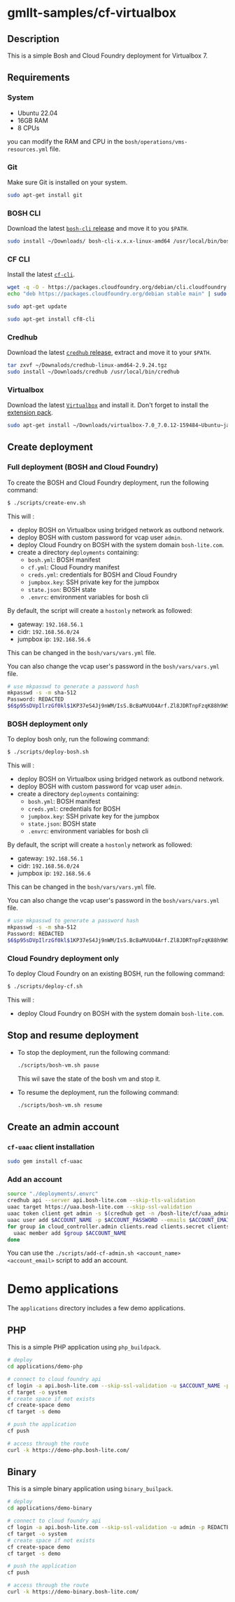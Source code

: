 # gmllt-samples/cf-virtualbox

## Description

This is a simple Bosh and Cloud Foundry deployment for Virtualbox 7.

## Requirements

### System

* Ubuntu 22.04
* 16GB RAM
* 8 CPUs

you can modify the RAM and CPU in the `bosh/operations/vms-resources.yml` file.

### Git

Make sure Git is installed on your system.

```bash
sudo apt-get install git
```

### BOSH CLI

Download the latest [`bosh-cli` release](https://github.com/cloudfoundry/bosh-cli/releases) and move it to you `$PATH`.

```bash
sudo install ~/Downloads/ bosh-cli-x.x.x-linux-amd64 /usr/local/bin/bosh
```

### CF CLI

Install the latest [`cf-cli`](https://docs.cloudfoundry.org/cf-cli/install-go-cli.html).

```bash
wget -q -O - https://packages.cloudfoundry.org/debian/cli.cloudfoundry.org.key | sudo apt-key add -
echo "deb https://packages.cloudfoundry.org/debian stable main" | sudo tee /etc/apt/sources.list.d/cloudfoundry-cli.list

sudo apt-get update

sudo apt-get install cf8-cli
```

### Credhub

Download the latest [`credhub` release](https://github.com/cloudfoundry/credhub-cli/releases), extract and move it to
your `$PATH`.

```bash
tar zxvf ~/Downalods/credhub-linux-amd64-2.9.24.tgz
sudo install ~/Downloads/credhub /usr/local/bin/credhub
``` 

### Virtualbox

Download the latest [`Virtualbox`](https://www.virtualbox.org/wiki/Linux_Downloads) and install it.
Don't forget to install the [extension pack](https://www.virtualbox.org/wiki/Downloads).

```bash
sudo apt-get install ~/Downloads/virtualbox-7.0_7.0.12-159484~Ubuntu~jammy_amd64.deb
```

## Create deployment

### Full deployment (BOSH and Cloud Foundry)

To create the BOSH and Cloud Foundry deployment, run the following command:

```bash
$ ./scripts/create-env.sh
```

This will :

- deploy BOSH on Virtualbox using bridged network as outbond network.
- deploy BOSH with custom password for vcap user `admin`.
- deploy Cloud Foundry on BOSH with the system domain `bosh-lite.com`.
- create a directory `deployments` containing:
    * `bosh.yml`: BOSH manifest
    * `cf.yml`: Cloud Foundry manifest
    * `creds.yml`: credentials for BOSH and Cloud Foundry
    * `jumpbox.key`: SSH private key for the jumpbox
    * `state.json`: BOSH state
    * `.envrc`: environment variables for bosh cli

By default, the script will create a `hostonly` network as followed:

- gateway: `192.168.56.1`
- cidr: `192.168.56.0/24`
- jumpbox ip: `192.168.56.6`

This can be changed in the `bosh/vars/vars.yml` file.

You can also change the vcap user's password in the `bosh/vars/vars.yml` file.

```bash
# use mkpasswd to generate a password hash
mkpasswd -s -m sha-512
Password: REDACTED
$6$p95sDVpIlrzGf0kl$1KP37eS4Jj9nWM/IsS.BcBaMVUO4Arf.Zl8JDRTnpFzqK88h9WSY6qT/dwmr4urjNNKB/2poiuCD6DM7H47WR0
```

### BOSH deployment only

To deploy bosh only, run the following command:

```bash
$ ./scripts/deploy-bosh.sh
```

This will :

- deploy BOSH on Virtualbox using bridged network as outbond network.
- deploy BOSH with custom password for vcap user `admin`.
- create a directory `deployments` containing:
    * `bosh.yml`: BOSH manifest
    * `creds.yml`: credentials for BOSH
    * `jumpbox.key`: SSH private key for the jumpbox
    * `state.json`: BOSH state
    * `.envrc`: environment variables for bosh cli

By default, the script will create a `hostonly` network as followed:

- gateway: `192.168.56.1`
- cidr: `192.168.56.0/24`
- jumpbox ip: `192.168.56.6`

This can be changed in the `bosh/vars/vars.yml` file.

You can also change the vcap user's password in the `bosh/vars/vars.yml` file.

```bash
# use mkpasswd to generate a password hash
mkpasswd -s -m sha-512
Password: REDACTED
$6$p95sDVpIlrzGf0kl$1KP37eS4Jj9nWM/IsS.BcBaMVUO4Arf.Zl8JDRTnpFzqK88h9WSY6qT/dwmr4urjNNKB/2poiuCD6DM7H47WR0
```

### Cloud Foundry deployment only

To deploy Cloud Foundry on an existing BOSH, run the following command:

```bash
$ ./scripts/deploy-cf.sh
```

This will :

- deploy Cloud Foundry on BOSH with the system domain `bosh-lite.com`.

## Stop and resume deployment

* To stop the deployment, run the following command:
    ```bash
    ./scripts/bosh-vm.sh pause
    ```
  This wil save the state of the bosh vm and stop it.

* To resume the deployment, run the following command:
    ```bash
    ./scripts/bosh-vm.sh resume
    ```

## Create an admin account

### `cf-uaac` client installation

```bash
sudo gem install cf-uaac
```

### Add an account

```bash
source "./deployments/.envrc"
credhub api --server api.bosh-lite.com --skip-tls-validation
uaac target https://uaa.bosh-lite.com --skip-ssl-validation
uaac token client get admin -s $(credhub get -n /bosh-lite/cf/uaa_admin_client_secret -q)
uaac user add $ACCOUNT_NAME -p $ACCOUNT_PASSWORD --emails $ACCOUNT_EMAIL
for group in cloud_controller.admin clients.read clients.secret clients.write uaa.admin scim.write scim.read; do
  uaac member add $group $ACCOUNT_NAME
done
```

You can use the `./scripts/add-cf-admin.sh <account_name> <account_email>` script to add an account.

# Demo applications

The `applications` directory includes a few demo applications.

## PHP

This is a simple PHP application using `php_buildpack`.

```bash
# deploy
cd applications/demo-php

# connect to cloud foundry api
cf login -a api.bosh-lite.com --skip-ssl-validation -u $ACCOUNT_NAME -p $ACCOUNT_PASSWORD
cf target -o system
# create space if not exists
cf create-space demo
cf target -s demo

# push the application
cf push

# access through the route
curl -k https://demo-php.bosh-lite.com/
```

## Binary

This is a simple binary application using `binary_builpack`.

```bash
# deploy
cd applications/demo-binary

# connect to cloud foundry api
cf login -a api.bosh-lite.com --skip-ssl-validation -u admin -p REDACTED
cf target -o system
# create space if not exists
cf create-space demo
cf target -s demo

# push the application
cf push

# access through the route
curl -k https://demo-binary.bosh-lite.com/
```
